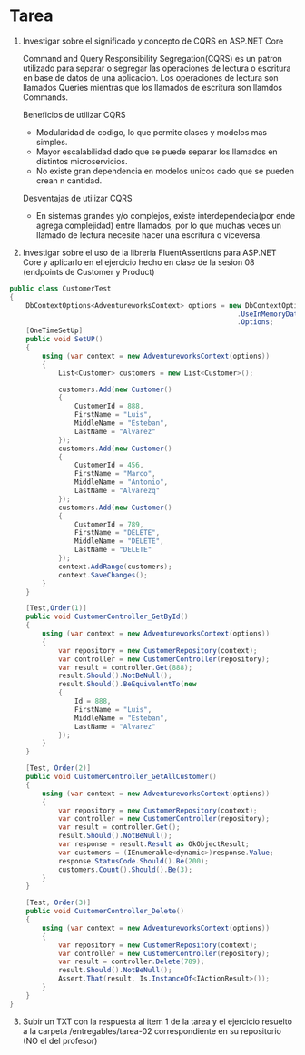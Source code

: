 # Tarea

 1. Investigar sobre el significado y concepto de CQRS en ASP.NET Core

    Command and Query Responsibility Segregation(CQRS) es un patron utilizado para separar o segregar las operaciones de lectura o escritura en base de datos de una aplicacion. Los operaciones de lectura son llamados Queries mientras que los llamados de escritura son llamdos Commands.

    Beneficios de utilizar CQRS
    -   Modularidad de codigo, lo que permite clases y modelos mas simples.
    -   Mayor escalabilidad dado que se puede separar los llamados en distintos microservicios.
    -   No existe gran dependencia en modelos unicos dado que se pueden crean n cantidad. 

    Desventajas de utilizar CQRS
    - En sistemas grandes y/o complejos, existe interdependecia(por ende agrega complejidad) entre llamados, por lo que muchas veces un llamado de lectura necesite hacer una escritura o viceversa.
    
 2. Investigar sobre el uso de la libreria FluentAssertions para ASP.NET Core y aplicarlo en el ejercicio hecho en clase de la sesion 08 (endpoints de Customer y Product)
 ```csharp
 public class CustomerTest
 {
     DbContextOptions<AdventureworksContext> options = new DbContextOptionsBuilder<AdventureworksContext>()
                                                         .UseInMemoryDatabase(databaseName: "AdventureworksContext")
                                                         .Options;
     [OneTimeSetUp]
     public void SetUP()
     {            
         using (var context = new AdventureworksContext(options))
         {
             List<Customer> customers = new List<Customer>();

             customers.Add(new Customer()
             {
                 CustomerId = 888,
                 FirstName = "Luis",
                 MiddleName = "Esteban",
                 LastName = "Alvarez"
             });
             customers.Add(new Customer()
             {
                 CustomerId = 456,
                 FirstName = "Marco",
                 MiddleName = "Antonio",
                 LastName = "Alvarezq"
             });
             customers.Add(new Customer()
             {
                 CustomerId = 789,
                 FirstName = "DELETE",
                 MiddleName = "DELETE",
                 LastName = "DELETE"
             });
             context.AddRange(customers);
             context.SaveChanges();
         }
     }

     [Test,Order(1)]
     public void CustomerController_GetById()
     {
         using (var context = new AdventureworksContext(options))
         {
             var repository = new CustomerRepository(context);
             var controller = new CustomerController(repository);
             var result = controller.Get(888);
             result.Should().NotBeNull();
             result.Should().BeEquivalentTo(new
             {
                 Id = 888,
                 FirstName = "Luis",
                 MiddleName = "Esteban",
                 LastName = "Alvarez"
             });
         }
     }

     [Test, Order(2)]
     public void CustomerController_GetAllCustomer()
     {
         using (var context = new AdventureworksContext(options))
         {
             var repository = new CustomerRepository(context);
             var controller = new CustomerController(repository);
             var result = controller.Get();
             result.Should().NotBeNull();
             var response = result.Result as OkObjectResult;
             var customers = (IEnumerable<dynamic>)response.Value;
             response.StatusCode.Should().Be(200);             
             customers.Count().Should().Be(3);
         }
     }

     [Test, Order(3)]
     public void CustomerController_Delete()
     {
         using (var context = new AdventureworksContext(options))
         {
             var repository = new CustomerRepository(context);
             var controller = new CustomerController(repository);
             var result = controller.Delete(789);
             result.Should().NotBeNull();
             Assert.That(result, Is.InstanceOf<IActionResult>());
         }
     }
 }     
 
 ```
 
 
 3. Subir un TXT con la respuesta al item 1 de la tarea y el ejercicio resuelto a la carpeta /entregables/tarea-02 correspondiente en su repositorio (NO el del profesor)    
